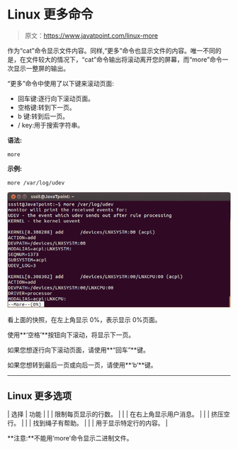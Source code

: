 # Linux 更多命令

> 原文：<https://www.javatpoint.com/linux-more>

作为“cat”命令显示文件内容。同样,“更多”命令也显示文件的内容。唯一不同的是，在文件较大的情况下，“cat”命令输出将滚动离开您的屏幕，而“more”命令一次显示一整屏的输出。

“更多”命令中使用了以下键来滚动页面:

*   回车键:逐行向下滚动页面。
*   空格键:转到下一页。
*   b 键:转到后一页。
*   / key:用于搜索字符串。

**语法:**

```
more 
```

**示例:**

```
more /var/log/udev

```

![Linux More Command](img/bb76e8d8ad84398de2daaa3d0d8cc7fc.png)

看上面的快照，在左上角显示 0%，表示显示 0%页面。

使用**‘空格’**按钮向下滚动，将显示下一页。

如果您想逐行向下滚动页面，请使用**“回车”**键。

如果您想转到最后一页或向后一页，请使用**‘b’**键。

* * *

## Linux 更多选项

| 选择 | 功能 |
|  | 限制每页显示的行数。 |
|  | 在右上角显示用户消息。 |
|  | 挤压空行。 |
|  | 找到绳子有帮助。 |
|  | 用于显示特定行的内容。 |

**注意:**不能用‘more’命令显示二进制文件。